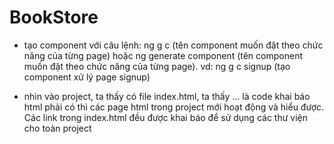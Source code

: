 # BookStore

- tạo component với câu lệnh: ng g c (tên component muốn đặt theo chức năng của từng page) hoặc ng generate component (tên component muốn đặt theo chức năng của từng page).
vd: ng g c signup (tạo component xử lý page signup)

- nhìn vào project, ta thấy có file index.html, ta thấy <!doctype html>... là code khai báo html phải có thì các page html trong project mới hoạt động và hiểu được. Các link trong index.html đều được khai báo để sử dụng các thư viện cho toàn project

